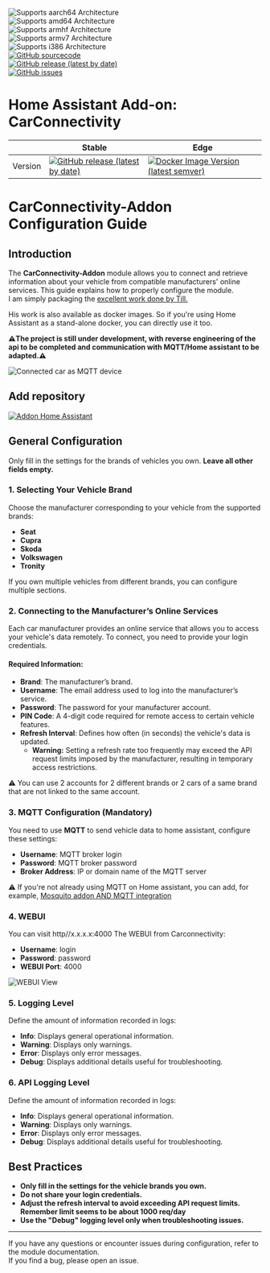 ![Supports aarch64 Architecture][aarch64-shield]  
![Supports amd64 Architecture][amd64-shield]  
![Supports armhf Architecture][armhf-shield]  
![Supports armv7 Architecture][armv7-shield]  
![Supports i386 Architecture][i386-shield]  
[![GitHub sourcecode](https://img.shields.io/badge/Source-GitHub-green)](https://github.com/Pulpyyyy/carconnectivity-addon/)  
[![GitHub release (latest by date)](https://img.shields.io/github/v/release/Pulpyyyy/carconnectivity-addon)](https://github.com/Pulpyyyy/carconnectivity-addon/releases/latest)  
[![GitHub issues](https://img.shields.io/github/issues/Pulpyyyy/carconnectivity-addon)](https://github.com/Pulpyyyy/carconnectivity-addon/issues)  

[aarch64-shield]: https://img.shields.io/badge/aarch64-yes-green.svg  
[amd64-shield]: https://img.shields.io/badge/amd64-yes-green.svg  
[armhf-shield]: https://img.shields.io/badge/armhf-yes-green.svg  
[armv7-shield]: https://img.shields.io/badge/armv7-yes-green.svg  
[i386-shield]: https://img.shields.io/badge/i386-yes-green.svg  

# Home Assistant Add-on: CarConnectivity  

|         | Stable                                                                                                                         | Edge                                                                                                                                         |  
| ------- | ------------------------------------------------------------------------------------------------------------------------------ | -------------------------------------------------------------------------------------------------------------------------------------------- |  
| Version | [![GitHub release (latest by date)](https://img.shields.io/docker/v/pulpyyyy/carconnectivity-addon-amd64?&sort=date&label=&style=for-the-badge)](https://github.com/pulpyyyy/carconnectivity-addon/releases) | [![Docker Image Version (latest semver)](https://img.shields.io/docker/v/pulpyyyy/carconnectivity-addon-edge-amd64?&sort=date&label=&style=for-the-badge)](https://github.com/Pulpyyyy/carconnectivity-addon/blob/main/carconnectivity-addon-edge/CHANGELOG.md) |  

# CarConnectivity-Addon Configuration Guide  

## Introduction  

The **CarConnectivity-Addon** module allows you to connect and retrieve information about your vehicle from compatible manufacturers' online services. This guide explains how to properly configure the module.  
I am simply packaging the [excellent work done by Till.](https://github.com/tillsteinbach/CarConnectivity)  

His work is also available as docker images. So if you're using Home Assistant as a stand-alone docker, you can directly use it too.  

**⚠️The project is still under development, with reverse engineering of the api to be completed and communication with MQTT/Home assistant to be adapted.⚠️**  

![Connected car as MQTT device](https://raw.githubusercontent.com/Pulpyyyy/carconnectivity-addon/refs/heads/main/img/mqtt_device.png)  

## Add repository  

[![Addon Home Assistant](https://raw.githubusercontent.com/Pulpyyyy/carconnectivity-addon/refs/heads/main/.github/img/addon-ha.svg)](https://my.home-assistant.io/redirect/supervisor_add_addon_repository/?repository_url=https%3A%2F%2Fgithub.com%2FPulpyyyy%2Fcarconnectivity-addon)  

## General Configuration  

Only fill in the settings for the brands of vehicles you own. **Leave all other fields empty.**  

### 1. Selecting Your Vehicle Brand  
Choose the manufacturer corresponding to your vehicle from the supported brands:  
- **Seat**  
- **Cupra**  
- **Skoda**  
- **Volkswagen**  
- **Tronity**  

If you own multiple vehicles from different brands, you can configure multiple sections.  

### 2. Connecting to the Manufacturer’s Online Services  
Each car manufacturer provides an online service that allows you to access your vehicle's data remotely. To connect, you need to provide your login credentials.  

#### Required Information:  
- **Brand**: The manufacturer’s brand.  
- **Username**: The email address used to log into the manufacturer’s service.  
- **Password**: The password for your manufacturer account.  
- **PIN Code**: A 4-digit code required for remote access to certain vehicle features.  
- **Refresh Interval**: Defines how often (in seconds) the vehicle's data is updated.  
  - **Warning:** Setting a refresh rate too frequently may exceed the API request limits imposed by the manufacturer, resulting in temporary access restrictions.  

⚠️ You can use 2 accounts for 2 different brands or 2 cars of a same brand that are not linked to the same account.  

### 3. MQTT Configuration (Mandatory)  
You need to use **MQTT** to send vehicle data to home assistant, configure these settings:  
- **Username**: MQTT broker login  
- **Password**: MQTT broker password  
- **Broker Address**: IP or domain name of the MQTT server  

⚠️ If you're not already using MQTT on Home assistant, you can add, for example, [Mosquito addon AND MQTT integration](https://www.home-assistant.io/integrations/mqtt)  

### 4. WEBUI  
You can visit http//x.x.x.x:4000 The WEBUI from Carconnectivity:  
- **Username**: login  
- **Password**: password  
- **WEBUI Port**: 4000  

![WEBUI View](https://raw.githubusercontent.com/Pulpyyyy/carconnectivity-addon/refs/heads/main/img/webui_view.jpeg)  

### 5. Logging Level  
Define the amount of information recorded in logs:  
- **Info**: Displays general operational information.  
- **Warning**: Displays only warnings.  
- **Error**: Displays only error messages.  
- **Debug**: Displays additional details useful for troubleshooting.  

### 6. API Logging Level  
Define the amount of information recorded in logs:  
- **Info**: Displays general operational information.  
- **Warning**: Displays only warnings.  
- **Error**: Displays only error messages.  
- **Debug**: Displays additional details useful for troubleshooting.  

## Best Practices  
- **Only fill in the settings for the vehicle brands you own.**  
- **Do not share your login credentials.**  
- **Adjust the refresh interval to avoid exceeding API request limits. Remember limit seems to be about 1000 req/day**  
- **Use the "Debug" logging level only when troubleshooting issues.**  

---  

If you have any questions or encounter issues during configuration, refer to the module documentation.  
If you find a bug, please open an issue.  